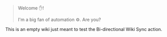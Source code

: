 > Welcome ✋!
>
> I'm a big fan of automation ⚙️. Are you?

This is an empty wiki just meant to test the Bi-directional Wiki Sync action.
